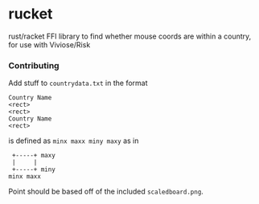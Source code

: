 # rucket

rust/racket FFI library to find whether mouse coords are within a country, for use with Viviose/Risk


### Contributing

Add stuff to ```countrydata.txt``` in the format
```
Country Name
<rect>
<rect>
Country Name
<rect>
```

<rect> is defined as ```minx maxx miny maxy``` as in
```
 +-----+ maxy
 |     |
 +-----+ miny
minx maxx
```

Point should be based off of the included ```scaledboard.png```.
